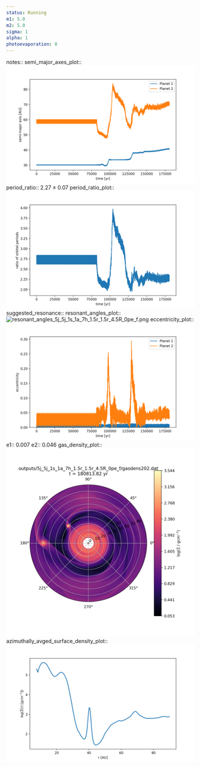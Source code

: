 ```yaml
---
status: Running
m1: 5.0
m2: 5.0
sigma: 1
alpha: 1
photoevaporation: 0
---
```


notes::
semi_major_axes_plot:: ![semi_major_axes_5j_5j_1s_1a_7h_1.5r_1.5r_4.5R_0pe_f.png](plots/semi_major_axes/semi_major_axes_5j_5j_1s_1a_7h_1.5r_1.5r_4.5R_0pe_f.png)
period_ratio:: 2.27 ± 0.07
period_ratio_plot:: ![period_ratio_5j_5j_1s_1a_7h_1.5r_1.5r_4.5R_0pe_f.png](plots/period_ratio/period_ratio_5j_5j_1s_1a_7h_1.5r_1.5r_4.5R_0pe_f.png)
suggested_resonance:: 
resonant_angles_plot:: ![resonant_angles_5j_5j_1s_1a_7h_1.5r_1.5r_4.5R_0pe_f.png](plots/resonant_angles/resonant_angles_5j_5j_1s_1a_7h_1.5r_1.5r_4.5R_0pe_f.png)
eccentricity_plot:: ![eccentricity_5j_5j_1s_1a_7h_1.5r_1.5r_4.5R_0pe_f.png](plots/eccentricity/eccentricity_5j_5j_1s_1a_7h_1.5r_1.5r_4.5R_0pe_f.png)
e1:: 0.007
e2:: 0.046
gas_density_plot:: ![gas_density_5j_5j_1s_1a_7h_1.5r_1.5r_4.5R_0pe_f.png](plots/gas_density/gas_density_5j_5j_1s_1a_7h_1.5r_1.5r_4.5R_0pe_f.png)
azimuthally_avged_surface_density_plot:: ![azimuthally_avged_surface_density_5j_5j_1s_1a_7h_1.5r_1.5r_4.5R_0pe_f.png](plots/azimuthally_avged_surface_density/azimuthally_avged_surface_density_5j_5j_1s_1a_7h_1.5r_1.5r_4.5R_0pe_f.png)
